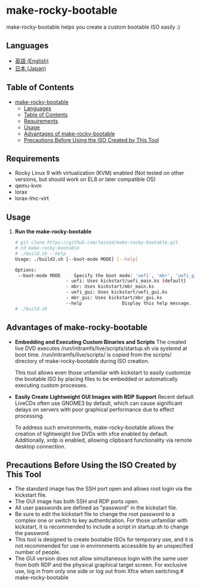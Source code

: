 # make-rocky-bootable

make-rocky-bootable helps you create a custom bootable ISO easily :)

## Languages
- [英語 (English)](README/README_EN.md)
- [日本 (Japan)](README/README_JP.md)

## Table of Contents
- [make-rocky-bootable](#make-rocky-bootable)
  - [Languages](#languages)
  - [Table of Contents](#table-of-contents)
  - [Requirements](#requirements)
  - [Usage](#usage)
  - [Advantages of make-rocky-bootable](#advantages-of-make-rocky-bootable)
  - [Precautions Before Using the ISO Created by This Tool](#precautions-before-using-the-iso-created-by-this-tool)

## Requirements

- Rocky Linux 9 with virtualization (KVM) enabled
  (Not tested on other versions, but should work on EL8 or later compatible OS)
- qemu-kvm
- lorax
- lorax-lmc-virt

## Usage

1. **Run the make-rocky-bootable**
    ```sh
    # git clone https://github.com/lezoid/make-rocky-bootable.git
    # cd make-rocky-bootable
    # ./build.sh --help
    Usage: ./build2.sh [--boot-mode MODE] [--help]
    
    Options:
     --boot-mode MODE     Specify the boot mode: 'uefi', 'mbr', 'uefi_gui', or 'mbr_gui'.
                       - uefi: Uses kickstart/uefi_main.ks (default)
                       - mbr: Uses kickstart/mbr_main.ks
                       - uefi_gui: Uses kickstart/uefi_gui.ks
                       - mbr_gui: Uses kickstart/mbr_gui.ks
                       --help               Display this help message.
    # ./build.sh
    ```

## Advantages of make-rocky-bootable

- **Embedding and Executing Custom Binaries and Scripts**
  The created live DVD executes /run/initramfs/live/scripts/startup.sh via systemd at boot time.
  /run/initramfs/live/scripts/ is copied from the scripts/ directory of make-rocky-bootable during ISO creation.
  
  This tool allows even those unfamiliar with kickstart to easily customize the bootable ISO by placing files to be embedded or automatically executing custom processes.

- **Easily Create Lightweight GUI Images with RDP Support**
  Recent default LiveCDs often use GNOME3 by default, which can cause significant delays on servers with poor graphical performance due to effect processing.

  To address such environments, make-rocky-bootable allows the creation of lightweight live DVDs with xfce enabled by default.
  Additionally, xrdp is enabled, allowing clipboard functionality via remote desktop connection.

## Precautions Before Using the ISO Created by This Tool

- The standard image has the SSH port open and allows root login via the kickstart file.
- The GUI image has both SSH and RDP ports open.
- All user passwords are defined as "password" in the kickstart file.
- Be sure to edit the kickstart file to change the root password to a complex one or switch to key authentication.
  For those unfamiliar with kickstart, it is recommended to include a script in startup.sh to change the password.
- This tool is designed to create bootable ISOs for temporary use, and it is not recommended for use in environments accessible by an unspecified number of people.
- The GUI version does not allow simultaneous login with the same user from both RDP and the physical graphical target screen.
  For exclusive use, log in from only one side or log out from Xfce when switching.# make-rocky-bootable